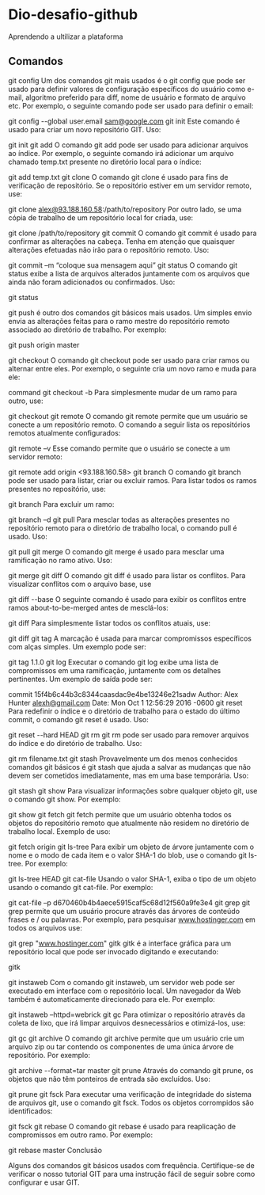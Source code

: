 # Dio-desafio-github
Aprendendo a ultilizar a plataforma

## Comandos

git config
Um dos comandos git mais usados ​​é o git config que pode ser usado para definir valores de configuração específicos do usuário como e-mail, algoritmo preferido para diff, nome de usuário e formato de arquivo etc. Por exemplo, o seguinte comando pode ser usado para definir o email:

git config --global user.email sam@google.com
git init
Este comando é usado para criar um novo repositório GIT. Uso:

git init
git add
O comando git add pode ser usado para adicionar arquivos ao índice. Por exemplo, o seguinte comando irá adicionar um arquivo chamado temp.txt presente no diretório local para o índice:

git add temp.txt
git clone
O comando git clone é usado para fins de verificação de repositório. Se o repositório estiver em um servidor remoto, use:

git clone alex@93.188.160.58:/path/to/repository
Por outro lado, se uma cópia de trabalho de um repositório local for criada, use:

git clone /path/to/repository
git commit
O comando git commit é usado para confirmar as alterações na cabeça. Tenha em atenção que quaisquer alterações efetuadas não irão para o repositório remoto. Uso:

git commit –m “coloque sua mensagem aqui”
git status
O comando git status exibe a lista de arquivos alterados juntamente com os arquivos que ainda não foram adicionados ou confirmados. Uso:

git status

git push é outro dos comandos git básicos mais usados. Um simples envio envia as alterações feitas para o ramo mestre do repositório remoto associado ao diretório de trabalho. Por exemplo:

git push origin master

git checkout
O comando git checkout pode ser usado para criar ramos ou alternar entre eles. Por exemplo, o seguinte cria um novo ramo e muda para ele:

command git checkout -b <branch-name>
Para simplesmente mudar de um ramo para outro, use:

git checkout <branch-name>
git remote
O comando git remote permite que um usuário se conecte a um repositório remoto. O comando a seguir lista os repositórios remotos atualmente configurados:

git remote –v
Esse comando permite que o usuário se conecte a um servidor remoto:

git remote add origin <93.188.160.58>
git branch
O comando git branch pode ser usado para listar, criar ou excluir ramos. Para listar todos os ramos presentes no repositório, use:

git branch
Para excluir um ramo:

git branch –d <branch-name>
git pull
Para mesclar todas as alterações presentes no repositório remoto para o diretório de trabalho local, o comando pull é usado. Uso:

git pull
git merge
O comando git merge é usado para mesclar uma ramificação no ramo ativo. Uso:

git merge <branch-name>
git diff
O comando git diff é usado para listar os conflitos. Para visualizar conflitos com o arquivo base, use

git diff --base <file-name>
O seguinte comando é usado para exibir os conflitos entre ramos about-to-be-merged antes de mesclá-los:

git diff <source-branch> <target-branch>
Para simplesmente listar todos os conflitos atuais, use:

git diff
git tag
A marcação é usada para marcar compromissos específicos com alças simples. Um exemplo pode ser:

git tag 1.1.0 <insert-commitID-here>
git log
Executar o comando git log exibe uma lista de compromissos em uma ramificação, juntamente com os detalhes pertinentes. Um exemplo de saída pode ser:

commit 15f4b6c44b3c8344caasdac9e4be13246e21sadw
Author: Alex Hunter <alexh@gmail.com>
Date:   Mon Oct 1 12:56:29 2016 -0600
git reset
Para redefinir o índice e o diretório de trabalho para o estado do último commit, o comando git reset é usado. Uso:

git reset --hard HEAD
git rm
git rm pode ser usado para remover arquivos do índice e do diretório de trabalho. Uso:

git rm filename.txt
git stash
Provavelmente um dos menos conhecidos comandos git básicos é git stash que ajuda a salvar as mudanças que não devem ser cometidos imediatamente, mas em uma base temporária. Uso:

git stash
git show
Para visualizar informações sobre qualquer objeto git, use o comando git show. Por exemplo:

git show
git fetch
git fetch permite que um usuário obtenha todos os objetos do repositório remoto que atualmente não residem no diretório de trabalho local. Exemplo de uso:

git fetch origin
git ls-tree
Para exibir um objeto de árvore juntamente com o nome e o modo de cada item e o valor SHA-1 do blob, use o comando git ls-tree. Por exemplo:

git ls-tree HEAD
git cat-file
Usando o valor SHA-1, exiba o tipo de um objeto usando o comando git cat-file. Por exemplo:

git cat-file –p d670460b4b4aece5915caf5c68d12f560a9fe3e4
git grep
git grep permite que um usuário procure através das árvores de conteúdo frases e / ou palavras. Por exemplo, para pesquisar www.hostinger.com em todos os arquivos use:

git grep "www.hostinger.com"
gitk
gitk é a interface gráfica para um repositório local que pode ser invocado digitando e executando:

gitk

git instaweb
Com o comando git instaweb, um servidor web pode ser executado em interface com o repositório local. Um navegador da Web também é automaticamente direcionado para ele. Por exemplo:

git instaweb –httpd=webrick
git gc
Para otimizar o repositório através da coleta de lixo, que irá limpar arquivos desnecessários e otimizá-los, use:

git gc
git archive
O comando git archive permite que um usuário crie um arquivo zip ou tar contendo os componentes de uma única árvore de repositório. Por exemplo:

git archive --format=tar master
git prune
Através do comando git prune, os objetos que não têm ponteiros de entrada são excluídos. Uso:

git prune
git fsck
Para executar uma verificação de integridade do sistema de arquivos git, use o comando git fsck. Todos os objetos corrompidos são identificados:

git fsck
git rebase
O comando git rebase é usado para reaplicação de compromissos em outro ramo. Por exemplo:

git rebase master
Conclusão

Alguns dos comandos git básicos usados com frequência. Certifique-se de verificar o nosso tutorial GIT para uma instrução fácil de seguir sobre como configurar e usar GIT.

